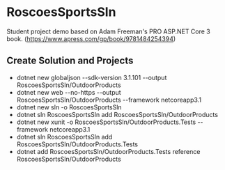 # RoscoesSportsSln
Student project demo based on Adam Freeman's PRO ASP.NET Core 3 book. (https://www.apress.com/gp/book/9781484254394)

## Create Solution and Projects


- dotnet new globaljson --sdk-version 3.1.101 --output RoscoesSportsSln/OutdoorProducts
- dotnet new web --no-https --output RoscoesSportsSln/OutdoorProducts --framework netcoreapp3.1
- dotnet new sln -o RoscoesSportsSln
- dotnet sln RoscoesSportsSln add RoscoesSportsSln/OutdoorProducts 
- dotnet new xunit -o RoscoesSportsSln/OutdoorProducts.Tests --framework netcoreapp3.1
- dotnet sln RoscoesSportsSln add RoscoesSportsSln/OutdoorProducts.Tests 
- dotnet add RoscoesSportsSln/OutdoorProducts.Tests reference RoscoesSportsSln/OutdoorProducts 
